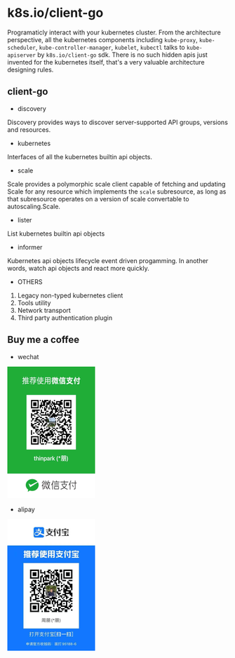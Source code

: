 # k8s.io/client-go

Programaticly interact with your kubernetes cluster. From the architecture
perspective, all the kubernetes components including `kube-proxy`,
`kube-scheduler`, `kube-controller-manager`, `kubelet`, `kubectl` talks to
`kube-apiserver` by `k8s.io/client-go` sdk. There is no such hidden apis just
invented for the kubernetes itself, that's a very valuable architecture
designing rules.

## client-go

- discovery

Discovery provides ways to discover server-supported API groups, versions and
resources.

- kubernetes

Interfaces of all the kubernetes builtin api objects.

- scale

Scale provides a polymorphic scale client capable of fetching and updating Scale
for any resource which implements the `scale` subresource, as long as that
subresource operates on a version of scale convertable to autoscaling.Scale.

- lister

List kubernetes builtin api objects

- informer

Kubernetes api objects lifecycle event driven progamming. In another words,
watch api objects and react more quickly.

- OTHERS

1. Legacy non-typed kubernetes client
2. Tools utility
3. Network transport
4. Third party authentication plugin

## Buy me a coffee

- wechat

![wechat](assets/wechat.png)

- alipay

![alipay](assets/alipay.png)
